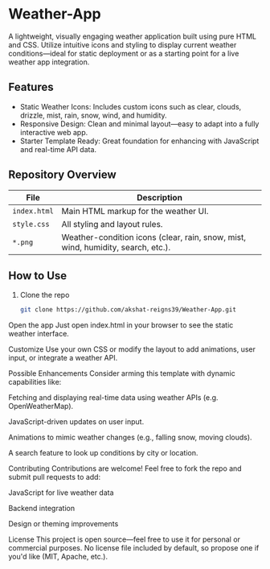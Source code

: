 # Weather-App

A lightweight, visually engaging weather application built using pure HTML and CSS. Utilize intuitive icons and styling to display current weather conditions—ideal for static deployment or as a starting point for a live weather app integration.

##  Features

- Static Weather Icons: Includes custom icons such as clear, clouds, drizzle, mist, rain, snow, wind, and humidity.
- Responsive Design: Clean and minimal layout—easy to adapt into a fully interactive web app.
- Starter Template Ready: Great foundation for enhancing with JavaScript and real-time API data.

##  Repository Overview

| File | Description |
|------|-------------|
| `index.html` | Main HTML markup for the weather UI. |
| `style.css` | All styling and layout rules. |
| `*.png` | Weather-condition icons (clear, rain, snow, mist, wind, humidity, search, etc.). |

##  How to Use

1. Clone the repo  
   ```bash
   git clone https://github.com/akshat-reigns39/Weather-App.git
Open the app
Just open index.html in your browser to see the static weather interface.

Customize
Use your own CSS or modify the layout to add animations, user input, or integrate a weather API.

Possible Enhancements
Consider arming this template with dynamic capabilities like:

Fetching and displaying real-time data using weather APIs (e.g. OpenWeatherMap).

JavaScript-driven updates on user input.

Animations to mimic weather changes (e.g., falling snow, moving clouds).

A search feature to look up conditions by city or location.

Contributing
Contributions are welcome! Feel free to fork the repo and submit pull requests to add:

JavaScript for live weather data

Backend integration

Design or theming improvements

License
This project is open source—feel free to use it for personal or commercial purposes. No license file included by default, so propose one if you'd like (MIT, Apache, etc.).

